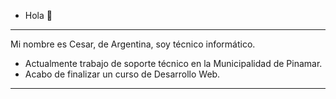 - Hola 👋
---
 Mi nombre es Cesar, de Argentina, soy técnico informático.
- Actualmente trabajo de soporte técnico en la Municipalidad de Pinamar.
- Acabo de finalizar un curso de Desarrollo Web.
---
<!---
marquezpo89/marquezpo89 is a ✨ special ✨ repository because its `README.md` (this file) appears on your GitHub profile.
You can click the Preview link to take a look at your changes.
--->
